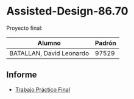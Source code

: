 # Assisted-Design-86.70

Proyecto final:

| Alumno | Padrón |
| -- | -- |
| BATALLAN, David Leonardo | 97529 |

## Informe

* [Trabajo Práctico Final]([https://es.overleaf.com/read/cggdwsqskvtr])
